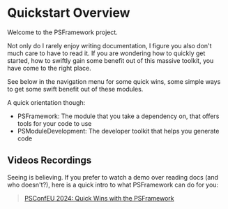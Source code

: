 ﻿---
sidebar_position: 1
---

# Quickstart Overview

Welcome to the PSFramework project.

Not only do I rarely enjoy writing documentation, I figure you also don't much care to have to read it.
If you are wondering how to quickly get started, how to swiftly gain some benefit out of this massive toolkit, you have come to the right place.

See below in the navigation menu for some quick wins, some simple ways to get some swift benefit out of these modules.

A quick orientation though:

+ PSFramework: The module that you take a dependency on, that offers tools for your code to use
+ PSModuleDevelopment: The developer toolkit that helps you generate code

## Videos Recordings

Seeing is believing.
If you prefer to watch a demo over reading docs (and who doesn't?), here is a quick intro to what PSFramework can do for you:

> [PSConfEU 2024: Quick Wins with the PSFramework](https://www.youtube.com/watch?v=xD3Hh-jNOg4)
